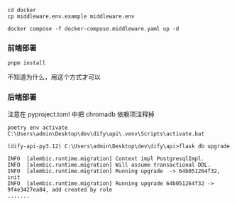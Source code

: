 ```
cd docker
cp middleware.env.example middleware.env
```

```
docker compose -f docker-compose.middleware.yaml up -d
```

### 前端部署

```
pnpm install
```

不知道为什么，用这个方式才可以

### 后端部署

注意在 pyproject.toml 中把 chromadb 依赖项注释掉

```
poetry env activate
C:\Users\admin\Desktop\dev\dify\api\.venv\Scripts\activate.bat
```

```
(dify-api-py3.12) C:\Users\admin\Desktop\dev\dify\api>flask db upgrade

INFO  [alembic.runtime.migration] Context impl PostgresqlImpl.
INFO  [alembic.runtime.migration] Will assume transactional DDL.
INFO  [alembic.runtime.migration] Running upgrade  -> 64b051264f32, init
INFO  [alembic.runtime.migration] Running upgrade 64b051264f32 -> 9f4e3427ea84, add created by role
.......
```

```

```